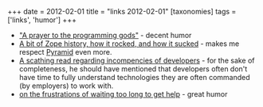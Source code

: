 +++
date = 2012-02-01
title = "links 2012-02-01"
[taxonomies]
tags = ['links', 'humor']
+++

-   ["A prayer to the programming gods"] - decent humor
-   [A bit of Zope history, how it rocked, and how it sucked] - makes me
    respect [Pyramid] even more.
-   [A scathing read regarding incompencies of developers] - for the
    sake of completeness, he should have mentioned that developers often
    don't have time to fully understand technologies they are often
    commanded (by employers) to work with.
-   [on the frustrations of waiting too long to get help] - great humor

  ["A prayer to the programming gods"]: http://lukeplant.me.uk/blog/posts/a-prayer-to-the-programming-gods/
  [A bit of Zope history, how it rocked, and how it sucked]: http://plope.com/Members/chrism/in_defense_of_zope_libraries
  [Pyramid]: http://docs.pylonsproject.org/en/latest/docs/pyramid.html
  [A scathing read regarding incompencies of developers]: http://jpos.org/blog/2010/06/technology-xy/
  [on the frustrations of waiting too long to get help]: http://lists.mplayerhq.hu/pipermail/mplayer-users/2005-November/056854.html
